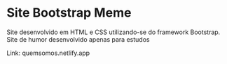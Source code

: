 # Site Bootstrap Meme
Site desenvolvido em HTML e CSS utilizando-se do framework Bootstrap.
Site de humor desenvolvido apenas para estudos

Link: quemsomos.netlify.app
